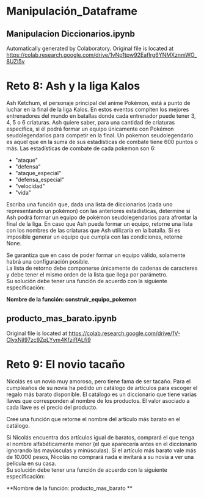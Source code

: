 # Manipulación_Dataframe


## Manipulacion Diccionarios.ipynb

Automatically generated by Colaboratory.
Original file is located at
    https://colab.research.google.com/drive/1vNp1tpw92EafIrg6YNMXznmWO_8UZI5v

# Reto 8: Ash y la liga Kalos
Ash Ketchum, el personaje principal del anime Pokémon, está a punto de luchar en la final de la liga Kalos. En estos eventos compiten los mejores entrenadores del mundo en batallas donde cada entrenador puede tener 3, 4, 5 o 6 criaturas. Ash quiere saber, para una cantidad de criaturas específica, si él podrá formar un equipo únicamente con Pokémon seudolegendarios para competir en la final. Un pokemon seudolegendario es aquel que en la suma de sus estadísticas de combate tiene 600 puntos o más.
Las estadísticas de combate de cada pokemon son 6:  
*   "ataque"
*   "defensa"
*   "ataque_especial"
*   "defensa_especial"
*   "velocidad"
*   "vida" 

Escriba una función que, dada una lista de diccionarios (cada uno representando un pokémon) con las anteriores estadísticas, determine si Ash podrá formar un equipo de pokémon seudolegendarios para afrontar la final de la liga. En caso que Ash pueda formar un equipo, retorne una lista con los nombres de las criaturas que Ash utilizaría en la batalla. Si es imposible generar un equipo que cumpla con las condiciones, retorne None.

Se garantiza que en caso de poder formar un equipo válido, solamente habrá una configuración posible.  
La lista de retorno debe componerse únicamente de cadenas de caracteres y debe tener el mismo orden de la lista que llega por parámetro.  
Su solución debe tener una función de acuerdo con la siguiente especificación: 

**Nombre de la función: construir_equipo_pokemon**

## producto_mas_barato.ipynb

Original file is located at
    https://colab.research.google.com/drive/1V-CIyxNjl97zc9ZpLYym4KfziffALfi9

# Reto 9: El novio tacaño
Nicolás es un novio muy amoroso, pero tiene fama de ser tacaño. Para el cumpleaños de su novia ha pedido un catálogo de artículos para escoger el regalo más barato disponible. El catálogo es un diccionario que tiene varias llaves que corresponden al nombre de los productos. El valor asociado a cada llave es el precio del producto.

Cree una función que retorne el nombre del artículo más barato en el catálogo.

Si Nicolás encuentra dos artículos igual de baratos, comprará el que tenga el nombre alfabéticamente menor (el que aparecería antes en el diccionario ignorando las mayúsculas y minúsculas).
Si el artículo más barato vale más de 10.000 pesos, Nicolás no comprará nada e invitará a su novia a ver una película en su casa.  
Su solución debe tener una función de acuerdo con la siguiente especificación:


**Nombre de la función: producto_mas_barato  **

